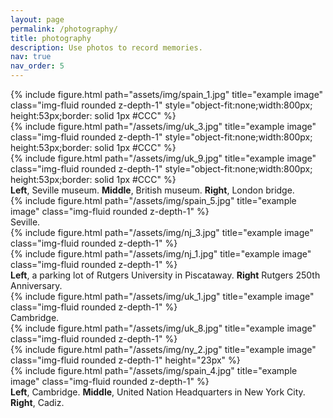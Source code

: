 ```yaml
---
layout: page
permalink: /photography/
title: photography
description: Use photos to record memories.
nav: true
nav_order: 5
---
```


<div class="row">
    <div class="col-sm mt-3 mt-md-0">
        {% include figure.html path="assets/img/spain_1.jpg" title="example image" class="img-fluid rounded z-depth-1" style="object-fit:none;width:800px; height:53px;border: solid 1px #CCC"  %}
    </div>
    <div class="col-sm mt-3 mt-md-0">
        {% include figure.html path="/assets/img/uk_3.jpg" title="example image" class="img-fluid rounded z-depth-1" style="object-fit:none;width:800px; height:53px;border: solid 1px #CCC" %}
    </div>
    <div class="col-sm mt-3 mt-md-0">
        {% include figure.html path="/assets/img/uk_9.jpg" title="example image" class="img-fluid rounded z-depth-1" style="object-fit:none;width:800px; height:53px;border: solid 1px #CCC" %}
    </div>
</div>
<div class="caption">
    <b>Left</b>, Seville museum. <b>Middle</b>, British museum. <b>Right</b>, London bridge.
</div>

<div class="row">
    <div class="col-sm mt-3 mt-md-0">
        {% include figure.html path="/assets/img/spain_5.jpg" title="example image" class="img-fluid rounded z-depth-1" %}
    </div>
</div>
<div class="caption">
    Seville.
</div>

 <div class="row justify-content-sm-center">
    <div class="col-sm-6 mt-3 mt-md-0">
        {% include figure.html path="/assets/img/nj_3.jpg" title="example image" class="img-fluid rounded z-depth-1" %}
    </div>
    <div class="col-sm-6 mt-3 mt-md-0">
        {% include figure.html path="/assets/img/nj_1.jpg" title="example image" class="img-fluid rounded z-depth-1" %}
    </div>
 </div>
<div class="caption">
    <b>Left</b>, a parking lot of Rutgers University in Piscataway. <b>Right</b> Rutgers 250th Anniversary.
</div>

 <div class="row justify-content-sm-center">
    <div class="col-sm mt-3 mt-md-0">
        {% include figure.html path="/assets/img/uk_1.jpg" title="example image" class="img-fluid rounded z-depth-1" %}
    </div>
</div>
<div class="caption">
Cambridge.
</div>

 <div class="row justify-content-sm-center">
 	<div class="col-sm-4 mt-3 mt-md-0">
        {% include figure.html path="/assets/img/uk_8.jpg" title="example image" class="img-fluid rounded z-depth-1" %}
    </div>
    <div class="col-sm-4 mt-3 mt-md-0">
        {% include figure.html path="/assets/img/ny_2.jpg" title="example image" class="img-fluid rounded z-depth-1" height="23px" %}
    </div>
    <div class="col-sm-4 mt-3 mt-md-0">
        {% include figure.html path="/assets/img/spain_4.jpg" title="example image" class="img-fluid rounded z-depth-1" %}
    </div>
</div>
<div class="caption">
    <b>Left</b>, Cambridge. <b>Middle</b>, United Nation Headquarters in New York City. <b>Right</b>, Cadiz.
</div>